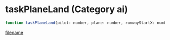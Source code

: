 # taskPlaneLand (Category ai)

```js
function taskPlaneLand(pilot: number, plane: number, runwayStartX: number, runwayStartY: number, runwayStartZ: number, runwayEndX: number, runwayEndY: number, runwayEndZ: number): void
```

[filename](taskPlaneLand_m.md ':include')